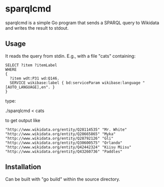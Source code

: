# sparqlcmd
sparqlcmd is a simple Go program that sends a SPARQL query to Wikidata and writes the result to stdout.

## Usage

It reads the query from stdin. E.g., with a file "cats" containing:

```sparql
SELECT ?item ?itemLabel 
WHERE 
{
  ?item wdt:P31 wd:Q146.
  SERVICE wikibase:label { bd:serviceParam wikibase:language "[AUTO_LANGUAGE],en". }
}
```

type:

./sparqlcmd < cats

to get output like

```
"http://www.wikidata.org/entity/Q28114535" "Mr. White"
"http://www.wikidata.org/entity/Q28665865" "Мyka"
"http://www.wikidata.org/entity/Q28792126" "Gli"
"http://www.wikidata.org/entity/Q30600575" "Orlando"
"http://www.wikidata.org/entity/Q42442324" "Kiisu Miisu"
"http://www.wikidata.org/entity/Q43260736" "Paddles"
```

## Installation

Can be built with "go build" within the source directory.

